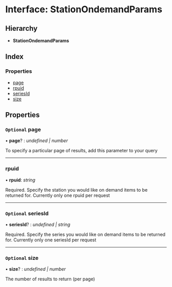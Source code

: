 # Interface: StationOndemandParams

## Hierarchy

-   **StationOndemandParams**

## Index

### Properties

-   [page](stationondemandparams.md#optional-page)
-   [rpuid](stationondemandparams.md#rpuid)
-   [seriesId](stationondemandparams.md#optional-seriesid)
-   [size](stationondemandparams.md#optional-size)

## Properties

### `Optional` page

• **page**? : _undefined | number_

To specify a particular page of results, add this parameter to your query

---

### rpuid

• **rpuid**: _string_

Required. Specify the station you would like on demand items to be returned for.
Currently only one rpuid per request

---

### `Optional` seriesId

• **seriesId**? : _undefined | string_

Required. Specify the series you would like on demand items to be returned for.
Currently only one seriesId per request

---

### `Optional` size

• **size**? : _undefined | number_

The number of results to return (per page)
